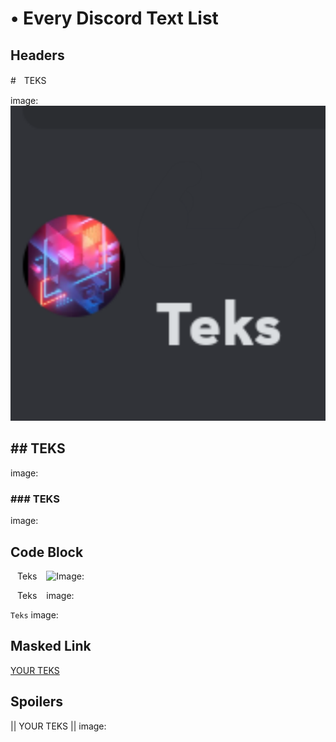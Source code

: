 # • Every Discord Text List

## Headers

#ㅤTEKS

image:
![Image](https://github.com/RamaTheDL/DiscordFont/blob/main/Image/20230915_131648.png)

## ## TEKS

image:

### ### TEKS

image:

## Code Block

` ` Teks ` `
![Image:](https://)

`` `` Teks `` `` 
image:

``` Teks ``` 
image:

##  Masked Link

[YOUR TEKS](links)

## Spoilers

|| YOUR TEKS ||
image:

